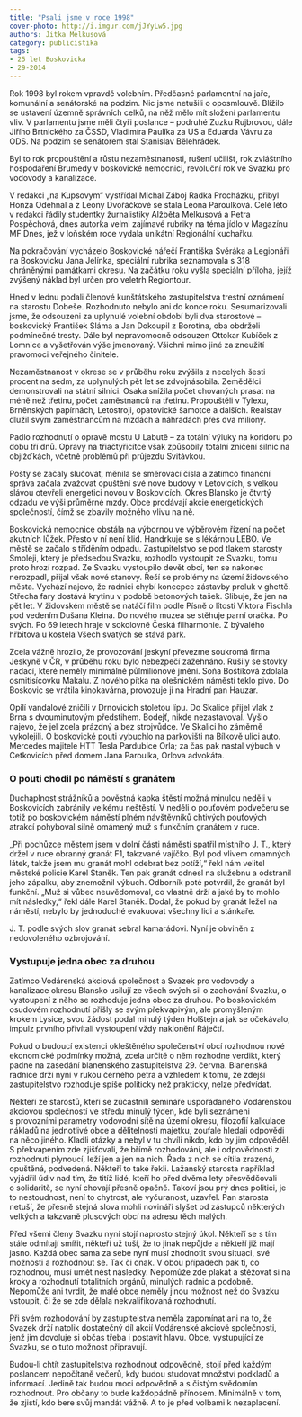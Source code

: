 ```yaml
---
title: "Psali jsme v roce 1998"
cover-photo: http://i.imgur.com/jJYyLw5.jpg
authors: Jitka Melkusová
category: publicistika
tags:
- 25 let Boskovicka
- 29-2014 
---
```


Rok 1998 byl rokem vpravdě volebním. Předčasné parlamentní na jaře, komunální a senátorské na podzim. Nic jsme netušili o oposmlouvě. Blížilo se ustavení územně správních celků, na něž mělo mít složení parlamentu vliv. V parlamentu jsme měli čtyři poslance – podruhé Zuzku Rujbrovou, dále Jiřího Brtnického za ČSSD, Vladimíra Paulíka za US a Eduarda Vávru za ODS. Na podzim se senátorem stal Stanislav Bělehrádek.

Byl to rok propouštění a růstu nezaměstnanosti, rušení učilišť, rok zvláštního hospodaření Brumedy v boskovické nemocnici, revoluční rok ve Svazku pro vodovody a kanalizace.

V redakci „na Kupsovym“ vystřídal Michal Záboj Radka Procházku, přibyl Honza Odehnal a z Leony Dvořáčkové se stala Leona Paroulková. Celé léto v redakci řádily studentky žurnalistiky Alžběta Melkusová a Petra Pospěchová, dnes autorka velmi zajímavé rubriky na téma jídlo v Magazínu MF Dnes, jež v loňském roce vydala unikátní Regionální kuchařku.

Na pokračování vycházelo Boskovické nářečí Františka Svěráka a Legionáři na Boskovicku Jana Jelínka, speciální rubrika seznamovala s 318 chráněnými památkami okresu. Na začátku roku vyšla speciální příloha, jejíž zvýšený náklad byl určen pro veletrh Regiontour.

Hned v lednu podali členové kunštátského zastupitelstva trestní oznámení na starostu Dobeše. Rozhodnuto nebylo ani do konce roku. Sesumarizovali jsme, že odsouzeni za uplynulé volební období byli dva starostové – boskovický František Sláma a Jan Dokoupil z Borotína, oba obdrželi podmínečné tresty. Dále byl nepravomocně odsouzen Ottokar Kubíček z Lomnice a vyšetřován výše jmenovaný. Všichni mimo jiné za zneužití pravomoci veřejného činitele.

Nezaměstnanost v okrese se v průběhu roku zvýšila z necelých šesti procent na sedm, za uplynulých pět let se zdvojnásobila. Zemědělci demonstrovali na státní silnici. Osaka snížila počet chovaných prasat na méně než třetinu, počet zaměstnanců na třetinu. Propouštěli v Tylexu, Brněnských papírnách, Letostroji, opatovické šamotce a dalších. Realstav dlužil svým zaměstnancům na mzdách a náhradách přes dva miliony.

Padlo rozhodnutí o opravě mostu U Labutě – za totální výluky na koridoru po dobu tří dnů. Opravy na třiačtyřicítce však způsobily totální zničení silnic na objížďkách, včetně problémů při průjezdu Svitávkou.

Pošty se začaly slučovat, měnila se směrovací čísla a zatímco finanční správa začala zvažovat opuštění své nové budovy v Letovicích, s velkou slávou otevřeli energetici novou v Boskovicích. Okres Blansko je čtvrtý odzadu ve výši průměrné mzdy. Obce prodávají akcie energetických společností, čímž se zbavily možného vlivu na ně.

Boskovická nemocnice obstála na výbornou ve výběrovém řízení na počet akutních lůžek. Přesto v ní není klid. Handrkuje se s lékárnou LEBO. Ve městě se začalo s tříděním odpadu. Zastupitelstvo se pod tlakem starosty Smoleji, který je předsedou Svazku, rozhodlo vystoupit ze Svazku, tomu proto hrozí rozpad. Ze Svazku vystoupilo devět obcí, ten se nakonec nerozpadl, přijal však nové stanovy. Řeší se problémy na území židovského města. Vychází najevo, že radnici chybí koncepce zástavby proluk v ghettě. Střecha fary dostává krytinu v podobě betonových tašek. Slibuje, že jen na pět let. V židovském městě se natáčí film podle Písně o lítosti Viktora Fischla pod vedením Dušana Kleina. Do nového muzea se stěhuje parní oračka. Po svých. Po 69 letech hraje v sokolovně Česká filharmonie. Z bývalého hřbitova u kostela Všech svatých se stává park.

Zcela vážně hrozilo, že provozování jeskyní převezme soukromá firma Jeskyně v ČR, v průběhu roku bylo nebezpečí zažehnáno. Rušily se stovky nadací, které neměly minimálně půlmiliónové jmění. Soňa Boštíková zdolala osmitisícovku Makalu. Z nového pítka na olešnickém náměstí teklo pivo. Do Boskovic se vrátila kinokavárna, provozuje ji na Hradní pan Hauzar.

Opilí vandalové zničili v Drnovicích stoletou lípu. Do Skalice přijel vlak z Brna s dvouminutovým předstihem. Bodejť, nikde nezastavoval. Vyšlo najevo, že jel zcela prázdný a bez strojvůdce. Ve Skalici ho záměrně vykolejili. O boskovické pouti vybuchlo na parkovišti na Bílkově ulici auto. Mercedes majitele HTT Tesla Pardubice Orla; za čas pak nastal výbuch v Cetkovicích před domem Jana Paroulka, Orlova advokáta.

### O pouti chodil po náměstí s granátem

Duchaplnost strážníků a pověstná kapka štěstí možná minulou neděli v Boskovicích zabránily velkému neštěstí. V neděli o pouťovém podvečeru se totiž po boskovickém náměstí plném návštěvníků chtivých pouťových atrakcí pohyboval silně omámený muž s funkčním granátem v ruce.

„Při pochůzce městem jsem v dolní části náměstí spatřil místního J. T., který držel v ruce obranný granát F1, takzvané vajíčko. Byl pod vlivem omamných látek, takže jsem mu granát mohl odebrat bez potíží,“ řekl nám velitel městské policie Karel Staněk. Ten pak granát odnesl na služebnu a odstranil jeho zápalku, aby znemožnil výbuch. Odborník poté potvrdil, že granát byl funkční. „Muž si vůbec neuvědomoval, co vlastně drží a jaké by to mohlo mít následky,“ řekl dále Karel Staněk. Dodal, že pokud by granát ležel na náměstí, nebylo by jednoduché evakuovat všechny lidi a stánkaře.

J. T. podle svých slov granát sebral kamarádovi. Nyní je obviněn z nedovoleného ozbrojování.

### Vystupuje jedna obec za druhou

Zatímco Vodárenská akciová společnost a Svazek pro vodovody a kanalizace okresu Blansko usilují ze všech svých sil o zachování Svazku, o vystoupení z něho se rozhoduje jedna obec za druhou. Po boskovickém osudovém rozhodnutí přišly se svým překvapivým, ale promyšleným krokem Lysice, svou žádost podal minulý týden Holštejn a jak se očekávalo, impulz prvního přivítali vystoupení vždy naklonění Ráječtí.

Pokud o budoucí existenci okleštěného společenství obcí rozhodnou nové ekonomické podmínky možná, zcela určitě o něm rozhodne verdikt, který padne na zasedání blanenského zastupitelstva 29. června. Blanenská radnice drží nyní v rukou černého petra a vzhledem k tomu, že zdejší zastupitelstvo rozhoduje spíše politicky než prakticky, nelze předvídat.

Někteří ze starostů, kteří se zúčastnili semináře uspořádaného Vodárenskou akciovou společností ve středu minulý týden, kde byli seznámeni s provozními parametry vodovodní sítě na území okresu, filozofií kalkulace nákladů na jednotlivé obce a dělitelnosti majetku, zoufale hledali odpovědi na něco jiného. Kladli otázky a nebyl v tu chvíli nikdo, kdo by jim odpověděl. S překvapením zde zjišťovali, že břímě rozhodování, ale i odpovědnosti z rozhodnutí plynoucí, leží jen a jen na nich. Řada z nich se cítila zrazená, opuštěná, podvedená. Někteří to také řekli. Lažanský starosta například vyjádřil údiv nad tím, že titíž lidé, kteří ho před dvěma lety přesvědčovali o solidaritě, se nyní chovají přesně opačně. Takoví jsou prý dnes politici, je to nestoudnost, není to chytrost, ale vyčuranost, uzavřel. Pan starosta netuší, že přesně stejná slova mohli novináři slyšet od zástupců některých velkých a takzvaně plusových obcí na adresu těch malých.

Před všemi členy Svazku nyní stojí naprosto stejný úkol. Někteří se s tím stále odmítají smířit, někteří už tuší, že to jinak nepůjde a někteří již mají jasno. Každá obec sama za sebe nyní musí zhodnotit svou situaci, své možnosti a rozhodnout se. Tak či onak. V obou případech pak ti, co rozhodnou, musí umět nést následky. Nepomůže zde plakat a stěžovat si na kroky a rozhodnutí totalitních orgánů, minulých radnic a podobně. Nepomůže ani tvrdit, že malé obce neměly jinou možnost než do Svazku vstoupit, či že se zde dělala nekvalifikovaná rozhodnutí. 

Při svém rozhodování by zastupitelstva neměla zapomínat ani na to, že Svazek drží natolik dostatečný díl akcií Vodárenské akciové společnosti, jenž jim dovoluje si občas třeba i postavit hlavu. Obce, vystupující ze Svazku, se o tuto možnost připravují.

Budou-li chtít zastupitelstva rozhodnout odpovědně, stojí před každým poslancem nepočítaně večerů, kdy budou studovat množství podkladů a informací. Jedině tak budou moci odpovědně a s čistým svědomím rozhodnout. Pro občany to bude každopádně přínosem. Minimálně v tom, že zjistí, kdo bere svůj mandát vážně. A to je před volbami k nezaplacení.